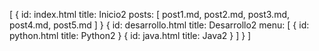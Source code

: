 [
 {
  id: index.html
  title: Inicio2
  posts: [
    post1.md,
    post2.md,
    post3.md,
    post4.md,
    post5.md
  ]
 }
 {
  id: desarrollo.html
  title: Desarrollo2
  menu: [
   {
    id: python.html
    title: Python2
   }
   {
    id: java.html
    title: Java2
   }
  ]
 }
]
